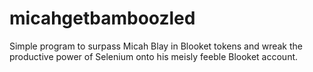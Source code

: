 # micahgetbamboozled

Simple program to surpass Micah Blay in Blooket tokens and wreak the productive power of Selenium onto his meisly feeble Blooket account.
